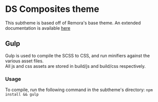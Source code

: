 # DS Composites theme
This subtheme is based off of Remora's base theme. An extended documentation is available [here](https://www.github.com/MRM-Remora/barrio_base_theme/tree/master/README.md)

## Gulp
Gulp is used to compile the SCSS to CSS, and run minifiers against the various asset files.  
All js and css assets are stored in build/js and build/css respectively.

### Usage
To compile, run the following command in the subtheme's directory: `npm install && gulp`
